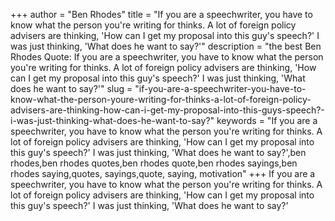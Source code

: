+++
author = "Ben Rhodes"
title = "If you are a speechwriter, you have to know what the person you're writing for thinks. A lot of foreign policy advisers are thinking, 'How can I get my proposal into this guy's speech?' I was just thinking, 'What does he want to say?'"
description = "the best Ben Rhodes Quote: If you are a speechwriter, you have to know what the person you're writing for thinks. A lot of foreign policy advisers are thinking, 'How can I get my proposal into this guy's speech?' I was just thinking, 'What does he want to say?'"
slug = "if-you-are-a-speechwriter-you-have-to-know-what-the-person-youre-writing-for-thinks-a-lot-of-foreign-policy-advisers-are-thinking-how-can-i-get-my-proposal-into-this-guys-speech?-i-was-just-thinking-what-does-he-want-to-say?"
keywords = "If you are a speechwriter, you have to know what the person you're writing for thinks. A lot of foreign policy advisers are thinking, 'How can I get my proposal into this guy's speech?' I was just thinking, 'What does he want to say?',ben rhodes,ben rhodes quotes,ben rhodes quote,ben rhodes sayings,ben rhodes saying,quotes, sayings,quote, saying, motivation"
+++
If you are a speechwriter, you have to know what the person you're writing for thinks. A lot of foreign policy advisers are thinking, 'How can I get my proposal into this guy's speech?' I was just thinking, 'What does he want to say?'
